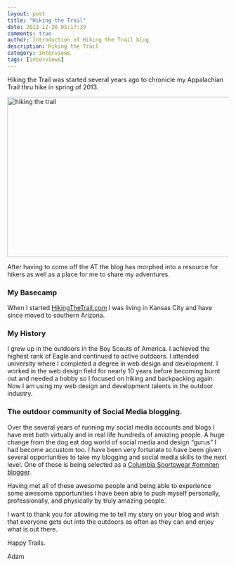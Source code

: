 ```yaml
---
layout: post
title: "Hiking the Trail"
date: 2013-12-20 05:17:39
comments: true
author: Introduction of Hiking the Trail blog
description: Hiking the Trail
category: interviews
tags: [interviews]
---
```

Hiking the Trail was started several years ago to chronicle my
Appalachian Trail thru hike in spring of 2013.

<img src="http://farm3.staticflickr.com/2879/11459135334_1036bddc27_c.jpg" width="800" height="364" alt="hiking the trail">
<!--more--><br>

After having to come off the AT the blog has morphed into a resource for hikers as well as a place for me to share my adventures.

<h3>My Basecamp</h3>

When I started <a rel="_nofollow" href="http://www.hikingthetrail.com/" target="_blank">HikingTheTrail.com</a> I was living in Kansas City and have
since moved to southern Arizona.

<h3>My History</h3>

I grew up in the outdoors in the Boy Scouts of America. I achieved the
highest rank of Eagle and continued to active outdoors. I attended
university where I completed a degree in web design and development. I
worked in the web design field for nearly 10 years before becoming
burnt out and needed a hobby so I focused on hiking and backpacking
again.  Now I am using my web design and development talents in the
outdoor industry.

<h3>The outdoor community of Social Media blogging.</h3>

Over the several years of running my social media accounts and blogs I
have met both virtually and in real life hundreds of amazing people. A
huge change from the dog eat dog world of social media and design
“gurus” I had become accustom too.  I have been very fortunate to have
been given several opportunities to take my blogging and social media
skills to the next level. One of those is being selected as a <a rel="nofollow" href="http://www.hikingthetrail.com/2013/04/omniten-epic-adventures-powered-by-awesome-gear/" target="_blank">Columbia
Sportswear #omniten blogger</a>.

Having met all of these awesome people and being able to experience
some awesome opportunities I have been able to push myself personally,
professionally, and  physically by  truly amazing people.

I want to thank you for allowing me to tell my story on your blog and
wish that everyone gets out into the outdoors as often as they can and
enjoy what is out there.

Happy Trails.

Adam
